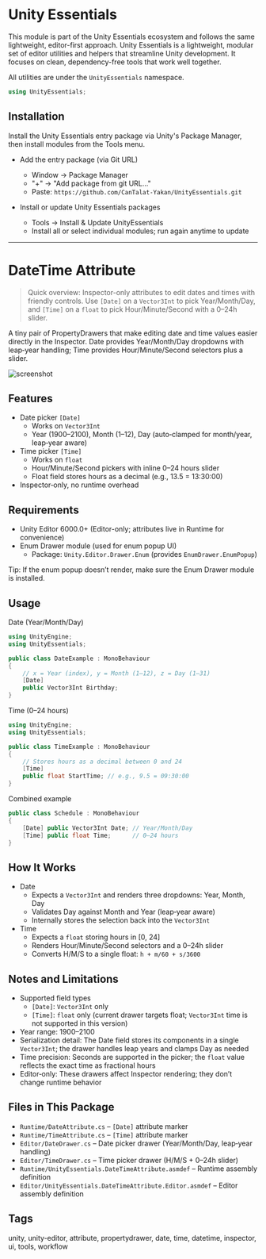 # Unity Essentials

This module is part of the Unity Essentials ecosystem and follows the same lightweight, editor-first approach.
Unity Essentials is a lightweight, modular set of editor utilities and helpers that streamline Unity development. It focuses on clean, dependency-free tools that work well together.

All utilities are under the `UnityEssentials` namespace.

```csharp
using UnityEssentials;
```

## Installation

Install the Unity Essentials entry package via Unity's Package Manager, then install modules from the Tools menu.

- Add the entry package (via Git URL)
    - Window → Package Manager
    - "+" → "Add package from git URL…"
    - Paste: `https://github.com/CanTalat-Yakan/UnityEssentials.git`

- Install or update Unity Essentials packages
    - Tools → Install & Update UnityEssentials
    - Install all or select individual modules; run again anytime to update

---

# DateTime Attribute

> Quick overview: Inspector-only attributes to edit dates and times with friendly controls. Use `[Date]` on a `Vector3Int` to pick Year/Month/Day, and `[Time]` on a `float` to pick Hour/Minute/Second with a 0–24h slider.

A tiny pair of PropertyDrawers that make editing date and time values easier directly in the Inspector. Date provides Year/Month/Day dropdowns with leap‑year handling; Time provides Hour/Minute/Second selectors plus a slider.

![screenshot](Documentation/Screenshot.png)

## Features
- Date picker `[Date]`
  - Works on `Vector3Int`
  - Year (1900–2100), Month (1–12), Day (auto‑clamped for month/year, leap‑year aware)
- Time picker `[Time]`
  - Works on `float`
  - Hour/Minute/Second pickers with inline 0–24 hours slider
  - Float field stores hours as a decimal (e.g., 13.5 = 13:30:00)
- Inspector‑only, no runtime overhead

## Requirements
- Unity Editor 6000.0+ (Editor-only; attributes live in Runtime for convenience)
- Enum Drawer module (used for enum popup UI)
  - Package: `Unity.Editor.Drawer.Enum` (provides `EnumDrawer.EnumPopup`)

Tip: If the enum popup doesn’t render, make sure the Enum Drawer module is installed.

## Usage
Date (Year/Month/Day)

```csharp
using UnityEngine;
using UnityEssentials;

public class DateExample : MonoBehaviour
{
    // x = Year (index), y = Month (1–12), z = Day (1–31)
    [Date]
    public Vector3Int Birthday;
}
```

Time (0–24 hours)

```csharp
using UnityEngine;
using UnityEssentials;

public class TimeExample : MonoBehaviour
{
    // Stores hours as a decimal between 0 and 24
    [Time]
    public float StartTime; // e.g., 9.5 = 09:30:00
}
```

Combined example

```csharp
public class Schedule : MonoBehaviour
{
    [Date] public Vector3Int Date; // Year/Month/Day
    [Time] public float Time;      // 0–24 hours
}
```

## How It Works
- Date
  - Expects a `Vector3Int` and renders three dropdowns: Year, Month, Day
  - Validates Day against Month and Year (leap‑year aware)
  - Internally stores the selection back into the `Vector3Int`
- Time
  - Expects a `float` storing hours in [0, 24]
  - Renders Hour/Minute/Second selectors and a 0–24h slider
  - Converts H/M/S to a single float: `h + m/60 + s/3600`

## Notes and Limitations
- Supported field types
  - `[Date]`: `Vector3Int` only
  - `[Time]`: `float` only (current drawer targets float; `Vector3Int` time is not supported in this version)
- Year range: 1900–2100
- Serialization detail: The Date field stores its components in a single `Vector3Int`; the drawer handles leap years and clamps Day as needed
- Time precision: Seconds are supported in the picker; the `float` value reflects the exact time as fractional hours
- Editor‑only: These drawers affect Inspector rendering; they don’t change runtime behavior

## Files in This Package
- `Runtime/DateAttribute.cs` – `[Date]` attribute marker
- `Runtime/TimeAttribute.cs` – `[Time]` attribute marker
- `Editor/DateDrawer.cs` – Date picker drawer (Year/Month/Day, leap‑year handling)
- `Editor/TimeDrawer.cs` – Time picker drawer (H/M/S + 0–24h slider)
- `Runtime/UnityEssentials.DateTimeAttribute.asmdef` – Runtime assembly definition
- `Editor/UnityEssentials.DateTimeAttribute.Editor.asmdef` – Editor assembly definition

## Tags
unity, unity-editor, attribute, propertydrawer, date, time, datetime, inspector, ui, tools, workflow
